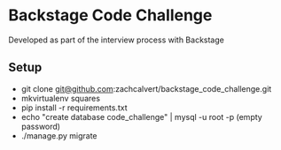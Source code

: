 # Backstage Code Challenge

Developed as part of the interview process with Backstage

## Setup

* git clone git@github.com:zachcalvert/backstage_code_challenge.git
* mkvirtualenv squares
* pip install -r requirements.txt
* echo "create database code_challenge" | mysql -u root -p  (empty password)
* ./manage.py migrate